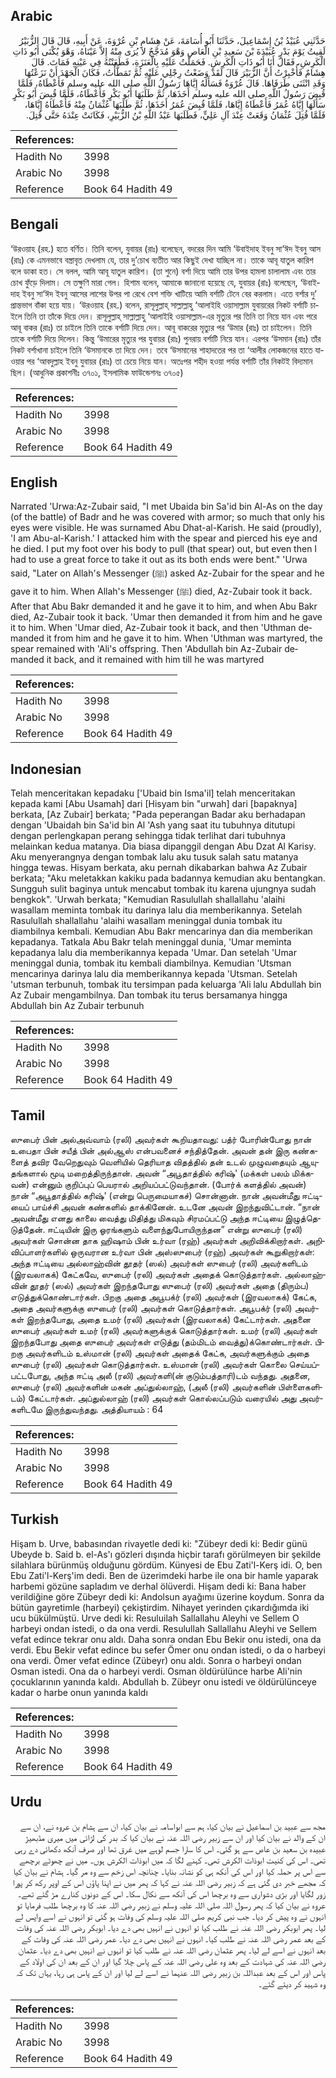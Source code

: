 ## Arabic


<div dir="rtl" lang="ar" style={{fontSize:'larger',backgroundColor:'#f8f9fa',padding:20}}>
حَدَّثَنِي عُبَيْدُ بْنُ إِسْمَاعِيلَ، حَدَّثَنَا أَبُو أُسَامَةَ، عَنْ هِشَامِ بْنِ عُرْوَةَ، عَنْ أَبِيهِ، قَالَ قَالَ الزُّبَيْرُ لَقِيتُ يَوْمَ بَدْرٍ عُبَيْدَةَ بْنَ سَعِيدِ بْنِ الْعَاصِ وَهْوَ مُدَجَّجٌ لاَ يُرَى مِنْهُ إِلاَّ عَيْنَاهُ، وَهْوَ يُكْنَى أَبُو ذَاتِ الْكَرِشِ، فَقَالَ أَنَا أَبُو ذَاتِ الْكَرِشِ‏.‏ فَحَمَلْتُ عَلَيْهِ بِالْعَنَزَةِ، فَطَعَنْتُهُ فِي عَيْنِهِ فَمَاتَ‏.‏ قَالَ هِشَامٌ فَأُخْبِرْتُ أَنَّ الزُّبَيْرَ قَالَ لَقَدْ وَضَعْتُ رِجْلِي عَلَيْهِ ثُمَّ تَمَطَّأْتُ، فَكَانَ الْجَهْدَ أَنْ نَزَعْتُهَا وَقَدِ انْثَنَى طَرَفَاهَا‏.‏ قَالَ عُرْوَةُ فَسَأَلَهُ إِيَّاهَا رَسُولُ اللَّهِ صلى الله عليه وسلم فَأَعْطَاهُ، فَلَمَّا قُبِضَ رَسُولُ اللَّهِ صلى الله عليه وسلم أَخَذَهَا، ثُمَّ طَلَبَهَا أَبُو بَكْرٍ فَأَعْطَاهُ، فَلَمَّا قُبِضَ أَبُو بَكْرٍ سَأَلَهَا إِيَّاهُ عُمَرُ فَأَعْطَاهُ إِيَّاهَا، فَلَمَّا قُبِضَ عُمَرُ أَخَذَهَا، ثُمَّ طَلَبَهَا عُثْمَانُ مِنْهُ فَأَعْطَاهُ إِيَّاهَا، فَلَمَّا قُتِلَ عُثْمَانُ وَقَعَتْ عِنْدَ آلِ عَلِيٍّ، فَطَلَبَهَا عَبْدُ اللَّهِ بْنُ الزُّبَيْرِ، فَكَانَتْ عِنْدَهُ حَتَّى قُتِلَ‏.‏
</div>
<div style={{backgroundColor:'#f8f9fa',padding:20, marginBottom: 10}}><table> <thead> <tr> <th>References:</th> <th></th> </tr> </thead> <tbody><tr><td>Hadith No</td><td>3998</td></tr><tr><td>Arabic No</td><td>3998</td></tr><tr><td>Reference</td><td>Book 64 Hadith 49</td></tr></tbody></table></div>

## Bengali


<div dir="ltr" lang="bn" style={{fontSize:'larger',backgroundColor:'#f8f9fa',padding:20}}>
‘উরওয়াহ (রহ.) হতে বর্ণিত। তিনি বলেন, যুবায়র (রাঃ) বলেছেন, বদরের দিন আমি ‘উবাইদাহ ইবনু সা‘ঈদ ইবনু আস (রাঃ) কে এমনভাবে বস্ত্রাবৃত দেখলাম যে, তার দু’চোখ ব্যতীত আর কিছুই দেখা যাচ্ছিল না। তাকে আবূ যাতুল কারিশ বলে ডাকা হত। সে বলল, আমি আবূ যাতুল কারিশ। (তা শুনে) বর্শা দিয়ে আমি তার উপর হামলা চালালাম এবং তার চোখ ফুঁড়ে দিলাম। সে তক্ষুণি মারা গেল। হিশাম বলেন, আমাকে জানানো হয়েছে যে, যুবায়র (রাঃ) বলেছেন, ‘উবাইদাহ ইবনু সা‘ঈদ ইবনু আসের লাশের উপর পা রেখে বেশ শক্তি খাটিয়ে আমি বর্শাটি টেনে বের করলাম। এতে বর্শার দু’ প্রান্তভাগ বাঁকা হয়ে যায়। ‘উরওয়াহ (রহ.) বলেন, রাসূলুল্লাহ্ সাল্লাল্লাহু ‘আলাইহি ওয়াসাল্লাম যুবায়রের নিকট বর্শাটি চাইলে তিনি তা তাঁকে দিয়ে দেন। রাসূলুল্লাহ্ সাল্লাল্লাহু ‘আলাইহি ওয়াসাল্লাম-এর মৃত্যুর পর তিনি তা নিয়ে যান এবং পরে আবূ বাকর (রাঃ) তা চাইলে তিনি তাকে বর্শাটি দিয়ে দেন। আবূ বাকরের মৃত্যুর পর ‘উমার (রাঃ) তা চাইলেন। তিনি তাকে বর্শাটি দিয়ে দিলেন। কিন্তু ‘উমারের মৃত্যুর পর যুবায়র (রাঃ) পুনরায় বর্শাটি নিয়ে যান। এরপর ‘উসমান (রাঃ) তাঁর নিকট বর্শাখানা চাইলে তিনি ‘উসমানকে তা দিয়ে দেন। তবে ‘উসমানের শাহাদতের পর তা ‘আলীর লোকজনের হাতে যাওয়ার পর ‘আবদুল্লাহ ইবনু যুবায়র (রাঃ) তা চেয়ে নিয়ে যান। অতঃপর শহীদ হওয়া পর্যন্ত বর্শাটি তাঁর নিকটই বিদ্যমান ছিল। (আধুনিক প্রকাশনীঃ ৩৭০১, ইসলামিক ফাউন্ডেশনঃ ৩৭০৫)
</div>
<div style={{backgroundColor:'#f8f9fa',padding:20, marginBottom: 10}}><table> <thead> <tr> <th>References:</th> <th></th> </tr> </thead> <tbody><tr><td>Hadith No</td><td>3998</td></tr><tr><td>Arabic No</td><td>3998</td></tr><tr><td>Reference</td><td>Book 64 Hadith 49</td></tr></tbody></table></div>

## English


<div dir="ltr" lang="en" style={{fontSize:'larger',backgroundColor:'#f8f9fa',padding:20}}>
Narrated 'Urwa:Az-Zubair said, "I met Ubaida bin Sa'id bin Al-As on the day (of the battle) of Badr and he was covered with armor; so much that only his eyes were visible. He was surnamed Abu Dhat-al-Karish. He said (proudly), 'I am Abu-al-Karish.' I attacked him with the spear and pierced his eye and he died. I put my foot over his body to pull (that spear) out, but even then I had to use a great force to take it out as its both ends were bent." 'Urwa said, "Later on Allah's Messenger (ﷺ) asked Az-Zubair for the spear and he gave it to him. When Allah's Messenger (ﷺ) died, Az-Zubair took it back. After that Abu Bakr demanded it and he gave it to him, and when Abu Bakr died, Az-Zubair took it back. 'Umar then demanded it from him and he gave it to him. When 'Umar died, Az-Zubair took it back, and then 'Uthman demanded it from him and he gave it to him. When 'Uthman was martyred, the spear remained with 'Ali's offspring. Then 'Abdullah bin Az-Zubair demanded it back, and it remained with him till he was martyred
</div>
<div style={{backgroundColor:'#f8f9fa',padding:20, marginBottom: 10}}><table> <thead> <tr> <th>References:</th> <th></th> </tr> </thead> <tbody><tr><td>Hadith No</td><td>3998</td></tr><tr><td>Arabic No</td><td>3998</td></tr><tr><td>Reference</td><td>Book 64 Hadith 49</td></tr></tbody></table></div>

## Indonesian


<div dir="ltr" lang="id" style={{fontSize:'larger',backgroundColor:'#f8f9fa',padding:20}}>
Telah menceritakan kepadaku ['Ubaid bin Isma'il] telah menceritakan kepada kami [Abu Usamah] dari [Hisyam bin "urwah] dari [bapaknya] berkata, [Az Zubair] berkata; "Pada peperangan Badar aku berhadapan dengan 'Ubaidah bin Sa'id bin Al 'Ash yang saat itu tubuhnya ditutupi dengan perlengkapan perang sehingga tidak terlihat dari tubuhnya melainkan kedua matanya. Dia biasa dipanggil dengan Abu Dzat Al Karisy. Aku menyerangnya dengan tombak lalu aku tusuk salah satu matanya hingga tewas. Hisyam berkata, aku pernah dikabarkan bahwa Az Zubair berkata; "Aku meletakkan kakiku pada badannya kemudian aku bentangkan. Sungguh sulit baginya untuk mencabut tombak itu karena ujungnya sudah bengkok". 'Urwah berkata; "Kemudian Rasulullah shallallahu 'alaihi wasallam meminta tombak itu darinya lalu dia memberikannya. Setelah Rasulullah shallallahu 'alaihi wasallam meninggal dunia tombak itu diambilnya kembali. Kemudian Abu Bakr mencarinya dan dia memberikan kepadanya. Tatkala Abu Bakr telah meninggal dunia, 'Umar meminta kepadanya lalu dia memberikannya kepada 'Umar. Dan setelah 'Umar meninggal dunia, tombak itu kembali diambilnya. Kemudian 'Utsman mencarinya darinya lalu dia memberikannya kepada 'Utsman. Setelah 'utsman terbunuh, tombak itu tersimpan pada keluarga 'Ali lalu Abdullah bin Az Zubair mengambilnya. Dan tombak itu terus bersamanya hingga Abdullah bin Az Zubair terbunuh
</div>
<div style={{backgroundColor:'#f8f9fa',padding:20, marginBottom: 10}}><table> <thead> <tr> <th>References:</th> <th></th> </tr> </thead> <tbody><tr><td>Hadith No</td><td>3998</td></tr><tr><td>Arabic No</td><td>3998</td></tr><tr><td>Reference</td><td>Book 64 Hadith 49</td></tr></tbody></table></div>

## Tamil


<div dir="ltr" lang="ta" style={{fontSize:'larger',backgroundColor:'#f8f9fa',padding:20}}>
ஸுபைர் பின் அல்அவ்வாம் (ரலி) அவர்கள் கூறியதாவது: பத்ர் போரின்போது நான் உபைதா பின் சயீத் பின் அல்ஆஸ் என்பவனைச் சந்தித்தேன். அவன் தன் இரு கண்களைத் தவிர வேறெதுவும் வெளியில் தெரியாத விதத்தில் தன் உடல் முழுவதையும் ஆயுதங்களால் மூடி மறைத்திருந்தான். அவன் “அபூதாத்தில் கரிஷ்' (மக்கள் பலம் மிக்கவன்) என்னும் குறிப்புப் பெயரால் அறியப்பட்டுவந்தான். (போர்க் களத்தில் அவன்) நான் “அபூதாத்தில் கரிஷ்' (என்று பெருமையாகச்) சொன்னான். நான் அவன்மீது ஈட்டியைப் பாய்ச்சி அவன் கண்களில் தாக்கினேன். உடனே அவன் இறந்துவிட்டான். “நான் அவன்மீது எனது காலை வைத்து மிதித்து மிகவும் சிரமப்பட்டு அந்த ஈட்டியை இழுத்தெடுத்தேன். ஈட்டியின் இரு ஓரங்களும் வளைந்துபோயிருந்தன” என்று ஸுபைர் (ரலி) அவர்கள் சொன்ன தாக ஹிஷாம் பின் உர்வா (ரஹ்) அவர்கள் அறிவிக்கிறார்கள். அறிவிப்பாளர்களில் ஒருவரான உர்வா பின் அஸ்ஸுபைர் (ரஹ்) அவர்கள் கூறுகிறார்கள்: அந்த ஈட்டியை அல்லாஹ்வின் தூதர் (ஸல்) அவர்கள் ஸுபைர் (ரலி) அவர்களிடம் (இரவலாகக்) கேட்கவே, ஸுபைர் (ரலி) அவர்கள் அதைக் கொடுத்தார்கள். அல்லாஹ்வின் தூதர் (ஸல்) அவர்கள் இறந்தபோது ஸுபைர் (ரலி) அவர்கள் அதை (திரும்ப) எடுத்துக்கொண்டார்கள். பிறகு அதை அபூபக்ர் (ரலி) அவர்கள் (இரவலாகக்) கேட்க, அதை அவர்களுக்கு ஸுபைர் (ரலி) அவர்கள் கொடுத்தார்கள். அபூபக்ர் (ரலி) அவர்கள் இறந்தபோது, அதை உமர் (ரலி) அவர்கள் (இரவலாகக்) கேட்டார்கள். அதனை ஸுபைர் அவர்கள் உமர் (ரலி) அவர்களுக்குக் கொடுத்தார்கள். உமர் (ரலி) அவர்கள் இறந்தபோது அதை ஸுபைர் அவர்கள் எடுத்து (தம்மிடம் வைத்து)க்கொண்டார்கள். பிறகு அவர்களிடம் உஸ்மான் (ரலி) அவர்கள் அதைக் கேட்க, அவர்களுக்கும் அதை ஸுபைர் (ரலி) அவர்கள் கொடுத்தார்கள். உஸ்மான் (ரலி) அவர்கள் கொலை செய்யப்பட்டபோது, அந்த ஈட்டி அலீ (ரலி) அவர்களி(ன் குடும்பத்தாரி)டம் வந்தது. அதனை, ஸுபைர் (ரலி) அவர்களின் மகன் அப்துல்லாஹ், (அலீ (ரலி) அவர்களின் பிள்ளைகளிடம்) கேட்டார்கள். அப்துல்லாஹ் (ரலி) அவர்கள் கொல்லப்படும் வரையில் அது அவர்களிடமே இருந்துவந்தது. அத்தியாயம் : 64
</div>
<div style={{backgroundColor:'#f8f9fa',padding:20, marginBottom: 10}}><table> <thead> <tr> <th>References:</th> <th></th> </tr> </thead> <tbody><tr><td>Hadith No</td><td>3998</td></tr><tr><td>Arabic No</td><td>3998</td></tr><tr><td>Reference</td><td>Book 64 Hadith 49</td></tr></tbody></table></div>

## Turkish


<div dir="ltr" lang="tr" style={{fontSize:'larger',backgroundColor:'#f8f9fa',padding:20}}>
Hişam b. Urve, babasından rivayetle dedi ki: "Zübeyr dedi ki: Bedir günü Ubeyde b. Said b. el-As'ı gözleri dışında hiçbir tarafı görülmeyen bir şekilde silahlara bürünmüş olduğunu gördüm. Künyesi de Ebu Zati'l-Kerş idi. O, ben Ebu Zati'l-Kerş'im dedi. Ben de üzerimdeki harbe ile ona bir hamle yaparak harbemi gözüne sapladım ve derhal ölüverdi. Hişam dedi ki: Bana haber verildiğine göre Zübeyr dedi ki: Andolsun ayağımı üzerine koydum. Sonra da bütün gayretimle (harbeyi) çekiştirdim. Nihayet yerinden çıkardığımda iki ucu bükülmüştü. Urve dedi ki: Resuluilah Sallallahu Aleyhi ve Sellem O harbeyi ondan istedi, o da ona verdi. Resulullah Sallallahu Aleyhi ve Sellem vefat edince tekrar onu aldı. Daha sonra ondan Ebu Bekir onu istedi, ona da verdi. Ebu Bekir vefat edince bu sefer Ömer onu ondan istedi, o da o harbeyi ona verdi. Ömer vefat edince (Zübeyr) onu aldı. Sonra o harbeyi ondan Osman istedi. Ona da o harbeyi verdi. Osman öldürülünce harbe Ali'nin çocuklarının yanında kaldı. Abdullah b. Zübeyr onu istedi ve öldürülünceye kadar o harbe onun yanında kaldı
</div>
<div style={{backgroundColor:'#f8f9fa',padding:20, marginBottom: 10}}><table> <thead> <tr> <th>References:</th> <th></th> </tr> </thead> <tbody><tr><td>Hadith No</td><td>3998</td></tr><tr><td>Arabic No</td><td>3998</td></tr><tr><td>Reference</td><td>Book 64 Hadith 49</td></tr></tbody></table></div>

## Urdu


<div dir="rtl" lang="ur" style={{fontSize:'larger',backgroundColor:'#f8f9fa',padding:20}}>
مجھ سے عبید بن اسماعیل نے بیان کیا، ہم سے ابواسامہ نے بیان کیا، ان سے ہشام بن عروہ نے، ان سے ان کے والد نے بیان کیا اور ان سے زبیر رضی اللہ عنہ نے بیان کیا کہ بدر کی لڑائی میں میری مڈبھیڑ عبیدہ بن سعید بن عاص سے ہو گئی۔ اس کا سارا جسم لوہے میں غرق تھا اور صرف آنکھ دکھائی دے رہی تھی۔ اس کی کنیت ابوذات الکرش تھی۔ کہنے لگا کہ میں ابوذات الکرش ہوں۔ میں نے چھوٹے برچھے سے اس پر حملہ کیا اور اس کی آنکھ ہی کو نشانہ بنایا۔ چنانچہ اس زخم سے وہ مر گیا۔ ہشام نے بیان کیا کہ مجھے خبر دی گئی ہے کہ زبیر رضی اللہ عنہ نے کہا کہ پھر میں نے اپنا پاؤں اس کے اوپر رکھ کر پورا زور لگایا اور بڑی دشواری سے وہ برچھا اس کی آنکھ سے نکال سکا۔ اس کے دونوں کنارے مڑ گئے تھے۔ عروہ نے بیان کیا کہ پھر رسول اللہ صلی اللہ علیہ وسلم نے زبیر رضی اللہ عنہ کا وہ برچھا طلب فرمایا تو انہوں نے وہ پیش کر دیا۔ جب نبی کریم صلی اللہ علیہ وسلم کی وفات ہو گئی تو انہوں نے اسے واپس لے لیا۔ پھر ابوبکر رضی اللہ عنہ نے طلب کیا تو انہوں نے انہیں بھی دے دیا۔ ابوبکر رضی اللہ عنہ کی وفات کے بعد عمر رضی اللہ عنہ نے طلب کیا۔ انہوں نے انہیں بھی دے دیا۔ عمر رضی اللہ عنہ کی وفات کے بعد انہوں نے اسے لے لیا۔ پھر عثمان رضی اللہ عنہ نے طلب کیا تو انہوں نے انہیں بھی دے دیا۔ عثمان رضی اللہ عنہ کی شہادت کے بعد وہ علی رضی اللہ عنہ کے پاس چلا گیا اور ان کے بعد ان کی اولاد کے پاس اور اس کے بعد عبداللہ بن زبیر رضی اللہ عنہما نے اسے لے لیا اور ان کے پاس ہی رہا، یہاں تک کہ وہ شہید کر دیئے گئے۔
</div>
<div style={{backgroundColor:'#f8f9fa',padding:20, marginBottom: 10}}><table> <thead> <tr> <th>References:</th> <th></th> </tr> </thead> <tbody><tr><td>Hadith No</td><td>3998</td></tr><tr><td>Arabic No</td><td>3998</td></tr><tr><td>Reference</td><td>Book 64 Hadith 49</td></tr></tbody></table></div>